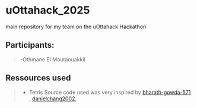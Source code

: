 # uOttahack_2025

main repository for my team on the uOttahack Hackathon

## Participants:

> -Othmane El Moutaouakkil<br/>

## Ressources used

> - Tetris Source code used was very inspired by [bharath-gowda-571](https://github.com/bharath-gowda-571/Tetris "Bharath Gowda") , [danielchang2002](https://github.com/danielchang2002/tetris_ai "Daniel Chang"),  

